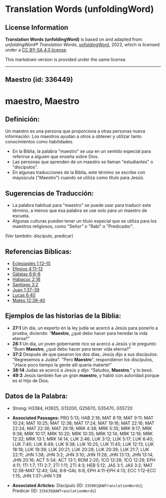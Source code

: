 # Translation Words (unfoldingWord)

## License Information

**Translation Words (unfoldingWord)** is based on and adapted from: _unfoldingWord® Translation Words_, [unfoldingWord](https://unfoldingword.org/utw), 2022, which is licensed under a [CC BY-SA 4.0 license](https://creativecommons.org/licenses/by-sa/4.0/legalcode.en).

This markdown version is provided under the same license.



--------------------------------

## Maestro (id: 336449)

maestro, Maestro
================

Definición:
-----------

Un maestro es una persona que proporciona a otras personas nueva información. Los maestros ayudan a otros a obtener y utilizar tanto conocimientos como habilidades.

* En la Biblia, la palabra "maestro" se usa en un sentido especial para referirse a alguien que enseña sobre Dios.
* Las personas que aprenden de un maestro se llaman "estudiantes" o "discípulos".
* En algunas traducciones de la Biblia, este término se escribe con mayúscula ("Maestro") cuando se utiliza como título para Jesús.

Sugerencias de Traducción:
--------------------------

* La palabra habitual para "maestro" se puede usar para traducir este término, a menos que esa palabra se use solo para un maestro de escuela.
* Algunas culturas pueden tener un título especial que se utiliza para los maestros religiosos, como "Señor" o "Rabí" o "Predicador".

(Ver también: discípulo, predicar)

Referencias Bíblicas:
---------------------

* [Eclesiastés 1:12–15](https://ref.ly/Eccl1:12-Eccl1:15)
* [Efesios 4:11–13](https://ref.ly/Eph4:11-Eph4:13)
* [Gálatas 6:6–8](https://ref.ly/Gal6:6-Gal6:8)
* [Habacuc 2:18](https://ref.ly/Hab2:18)
* [Santiago 3:2](https://ref.ly/Jas3:2)
* [Juan 1:37–39](https://ref.ly/John1:37-John1:39)
* [Lucas 6:40](https://ref.ly/Luke6:40)
* [Mateo 12:38–40](https://ref.ly/Matt12:38-Matt12:40)

Ejemplos de las historias de la Biblia:
---------------------------------------

* **27:1** Un día, un experto en la ley judía se acercó a Jesús para ponerlo a prueba, diciendo: “**Maestro**, ¿qué debo hacer para heredar la vida eterna?”
* **28:1** Un día, un joven gobernante rico se acercó a Jesús y le preguntó: “Buen **Maestro**, ¿qué debo hacer para tener vida eterna?”
* **37:2** Después de que pasaron los dos días, Jesús dijo a sus discípulos: "Regresemos a Judea". "Pero **Maestro**", respondieron los discípulos, "¡Hace poco tiempo la gente allí quería matarte!"
* **38:14** Judas se acercó a Jesús y dijo: “Saludos, **Maestro**,” y lo besó.
* **49:3** Jesús también fue un gran **maestro**, y habló con autoridad porque es el Hijo de Dios.

Datos de la Palabra:
--------------------

* Strong: H3384, H3925, G13200, G25670, G35470, G55720

* **Associated Passages:** PRO 5:13; HAB 2:18; MAT 8:19; MAT 9:11; MAT 10:24; MAT 10:25; MAT 12:38; MAT 17:24; MAT 19:16; MAT 22:16; MAT 22:24; MAT 22:36; MAT 26:18; MRK 4:38; MRK 5:35; MRK 9:17; MRK 9:38; MRK 10:17; MRK 10:20; MRK 10:35; MRK 12:14; MRK 12:19; MRK 12:32; MRK 13:1; MRK 14:14; LUK 2:46; LUK 3:12; LUK 5:17; LUK 6:40; LUK 7:40; LUK 8:49; LUK 9:38; LUK 10:25; LUK 11:45; LUK 12:13; LUK 18:18; LUK 19:39; LUK 20:21; LUK 20:28; LUK 20:39; LUK 21:7; LUK 22:11; JHN 1:38; JHN 3:2; JHN 3:10; JHN 11:28; JHN 13:13; JHN 13:14; JHN 20:16; ACT 5:34; ACT 13:1; ROM 2:20; 1CO 12:28; 1CO 12:29; EPH 4:11; 1TI 1:7; 1TI 2:7; 2TI 1:11; 2TI 4:3; HEB 5:12; JAS 3:1; JAS 3:2; MAT 12:38–MAT 12:40; GAL 6:6–GAL 6:8; EPH 4:11–EPH 4:13; ECC 1:12–ECC 1:15; JHN 1:37–JHN 1:39
* **Associated Articles:** Discípulo (ID: `335901@UWTranslationWords`); Predicar (ID: `335635@UWTranslationWords`)

